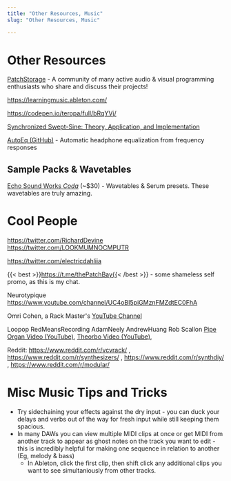 ```yaml
---
title: "Other Resources, Music"
slug: "Other Resources, Music"

---
```


# Other Resources

[PatchStorage](https://patchstorage.com) - A community of many active audio & visual programming enthusiasts who share and discuss their projects!

https://learningmusic.ableton.com/

https://codepen.io/teropa/full/bRqYVj/

[Synchronized Swept-Sine: Theory, Application, and Implementation](https://hal.archives-ouvertes.fr/hal-02504321/document)

[AutoEq (GitHub)](https://github.com/jaakkopasanen/AutoEq) - Automatic headphone equalization from frequency responses



## Sample Packs & Wavetables

[Echo Sound Works *Coda*](https://www.echosoundworks.com/coda) (~$30) - Wavetables & Serum presets. These wavetables are truly amazing. 

# Cool People

https://twitter.com/RichardDevine
https://twitter.com/LOOKMUMNOCMPUTR

https://twitter.com/electricdahliia

{{< best >}}https://t.me/thePatchBay{{< /best >}} - some shameless self promo, as this is my chat.

Neurotypique https://www.youtube.com/channel/UC4oBI5piGMznFMZdtEC0FhA

Omri Cohen, a Rack Master's [YouTube Channel](https://www.youtube.com/channel/UCuWKHSHTHMV_nVSeNH4gYAg)

Loopop
RedMeansRecording
AdamNeely
AndrewHuang
Rob Scallon [Pipe Organ Video (YouTube)](https://www.youtube.com/watch?v=JeB3JnKp8To), [Theorbo Video (YouTube)](https://www.youtube.com/watch?v=48RVcbkhNHQ),

Reddit: https://www.reddit.com/r/vcvrack/ , https://www.reddit.com/r/synthesizers/ , https://www.reddit.com/r/synthdiy/ , https://www.reddit.com/r/modular/

# Misc Music Tips and Tricks

* Try sidechaining your effects against the dry input - you can duck your delays and verbs out of the way for fresh input while still keeping them spacious.
* In many DAWs you can view multiple MIDI clips at once or get MIDI from another track to appear as ghost notes on the track you want to edit - this is incredibly helpful for making one sequence in relation to another (Eg, melody & bass)
	* In Ableton, click the first clip, then shift click any additional clips you want to see simultaniously from other tracks.

